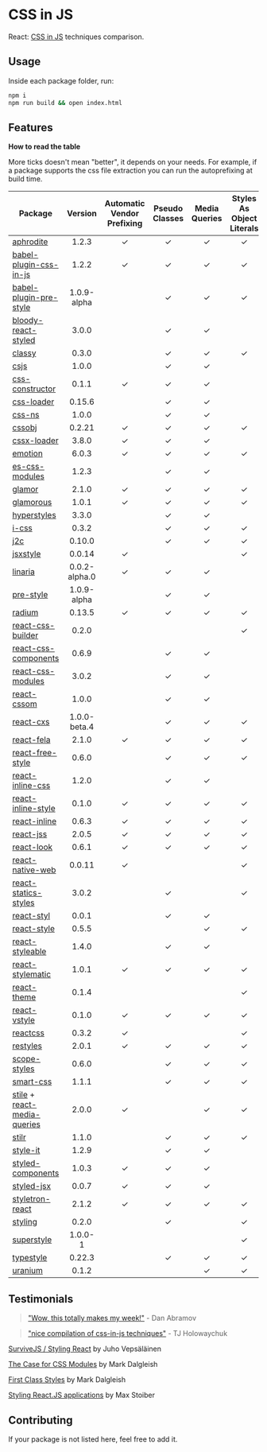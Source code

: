 # CSS in JS
React: [CSS in JS](https://speakerdeck.com/vjeux/react-css-in-js) techniques comparison.

## Usage
Inside each package folder, run:

```bash
npm i
npm run build && open index.html
```

## Features

**How to read the table**

More ticks doesn't mean "better", it depends on your needs.
For example, if a package supports the css file extraction you can run the autoprefixing at build time.

| Package | Version | Automatic Vendor Prefixing | Pseudo Classes | Media Queries | Styles As Object Literals | Extract CSS File |
|---------|:-------:|:--------------------------:|:--------------:|:-------------:|:-------------------------:|:----------------:|
| [aphrodite](https://github.com/Khan/aphrodite) | 1.2.3 | ✓ | ✓ | ✓ | ✓ | ✓ |
| [babel-plugin-css-in-js](https://github.com/martinandert/babel-plugin-css-in-js) | 1.2.2 | ✓ | ✓ | ✓ | ✓ | ✓ |
| [babel-plugin-pre-style](https://github.com/soluml/babel-plugin-pre-style) | 1.0.9-alpha | | ✓ | ✓ | ✓ | ✓ |
| [bloody-react-styled](https://github.com/bloodyowl/react-styled) | 3.0.0 | | ✓ | ✓ | | |
| [classy](https://github.com/inturn/classy) | 0.3.0 | | ✓ | ✓ | ✓ | |
| [csjs](https://github.com/rtsao/csjs) | 1.0.0 | | ✓ | ✓ | | |
| [css-constructor](https://github.com/siddharthkp/css-constructor) | 0.1.1 | ✓ | ✓ | ✓ | | |
| [css-loader](https://github.com/webpack/css-loader) | 0.15.6 | | ✓ | ✓ | | ✓ |
| [css-ns](https://github.com/jareware/css-ns) | 1.0.0 | | ✓ | ✓ | | ✓ |
| [cssobj](https://github.com/cssobj/cssobj) | 0.2.21 | ✓ | ✓ | ✓ | ✓ | |
| [cssx-loader](https://github.com/krasimir/cssx) | 3.8.0 | ✓ | ✓ | ✓ | | ✓ |
| [emotion](https://github.com/tkh44/emotion) | 6.0.3 | ✓ | ✓ | ✓ | ✓ | ✓ |
| [es-css-modules](https://github.com/jacobp100/es-css-modules) | 1.2.3 | | ✓ | ✓ | | ✓ |
| [glamor](https://github.com/threepointone/glamor) | 2.1.0 | ✓ | ✓ | ✓ | ✓ | ✓ |
| [glamorous](https://github.com/paypal/glamorous) | 1.0.1 | ✓ | ✓ | ✓ | ✓ | ✓ |
| [hyperstyles](https://github.com/colingourlay/hyperstyles) | 3.3.0 | | ✓ | ✓ | | ✓ |
| [i-css](https://github.com/irom-io/i-css) | 0.3.2 | | ✓ | ✓ | ✓ | |
| [j2c](https://github.com/j2css/j2c) | 0.10.0 | | ✓ | ✓ | ✓ | ✓ |
| [jsxstyle](https://github.com/petehunt/jsxstyle) | 0.0.14 | ✓ | | | ✓ | |
| [linaria](https://github.com/callstack-io/linaria) | 0.0.2-alpha.0 | ✓ | ✓ | ✓ | | ✓ |
| [pre-style](https://github.com/soluml/pre-style) | 1.0.9-alpha | | ✓ | ✓ | | ✓ |
| [radium](https://github.com/FormidableLabs/radium) | 0.13.5 | ✓ | ✓ | ✓ | ✓ | |
| [react-css-builder](https://github.com/jhudson8/react-css-builder) | 0.2.0 | | | | ✓ | |
| [react-css-components](https://github.com/andreypopp/react-css-components) | 0.6.9 | | ✓ | ✓ | | ✓ |
| [react-css-modules](https://github.com/gajus/react-css-modules) | 3.0.2 | | ✓ | ✓ | | ✓ |
| [react-cssom](https://github.com/mbasso/react-cssom) | 1.0.0 | | ✓ | ✓ | | ✓ |
| [react-cxs](https://github.com/jxnblk/react-cxs) | 1.0.0-beta.4 | | ✓ | ✓ | ✓ | ✓ |
| [react-fela](https://github.com/rofrischmann/fela/tree/master/packages/react-fela) | 2.1.0 | ✓ | ✓ | ✓ | ✓ | ✓ |
| [react-free-style](https://github.com/blakeembrey/react-free-style) | 0.6.0 | | ✓ | ✓ | ✓ | ✓ |
| [react-inline-css](https://github.com/RickWong/react-inline-css) | 1.2.0 | | ✓ | ✓ | | |
| [react-inline-style](https://github.com/dowjones/react-inline-style) | 0.1.0 | ✓ | ✓ | ✓ | ✓ | |
| [react-inline](https://github.com/martinandert/react-inline) | 0.6.3 | ✓ | ✓ | ✓ | ✓ | ✓ |
| [react-jss](https://github.com/jsstyles/react-jss) | 2.0.5 | ✓ | ✓ | ✓ | ✓ | ✓ |
| [react-look](https://github.com/rofrischmann/react-look) | 0.6.1 | ✓ | ✓ | ✓ | ✓ | |
| [react-native-web](https://github.com/necolas/react-native-web) | 0.0.11 | ✓ | | | ✓ | ✓ |
| [react-statics-styles](https://github.com/elierotenberg/react-statics-styles) | 3.0.2 | | ✓ | | ✓ | ✓ |
| [react-styl](https://github.com/nick/react-styl) | 0.0.1 | | ✓ | ✓ | | |
| [react-style](https://github.com/js-next/react-style) | 0.5.5 | | | ✓ | ✓ | ✓ |
| [react-styleable](https://github.com/pluralsight/react-styleable) | 1.4.0 | | ✓ | ✓ | | ✓ |
| [react-stylematic](https://github.com/rtsao/react-stylematic) | 1.0.1 | ✓ | ✓ | ✓ | ✓ | ✓ |
| [react-theme](https://github.com/azazdeaz/react-theme) | 0.1.4 | | | | ✓ | |
| [react-vstyle](https://github.com/fdecampredon/react-vstyle) | 0.1.0 | ✓ | ✓ | ✓ | ✓ | ✓ |
| [reactcss](https://github.com/casesandberg/reactcss) | 0.3.2 | ✓ | | | ✓ | |
| [restyles](https://github.com/tkh44/restyles) | 2.0.1 | ✓ | ✓ | ✓ | ✓ | |
| [scope-styles](https://github.com/rtsao/scope-styles) | 0.6.0 |  | ✓ | ✓ | ✓ | ✓ |
| [smart-css](https://github.com/hackhat/smart-css) | 1.1.1 | | ✓ | ✓ | ✓ | |
| [stile](https://github.com/bloodyowl/stile) + [react-media-queries](https://github.com/bloodyowl/react-media-queries) | 2.0.0 | ✓ | | ✓ | ✓ | | |
| [stilr](https://github.com/kodyl/stilr) | 1.1.0 | | ✓ | ✓ | ✓ | ✓ |
| [style-it](https://github.com/buildbreakdo/style-it) | 1.2.9 | | ✓ | ✓ | | |
| [styled-components](https://github.com/styled-components/styled-components) | 1.0.3 | ✓ | ✓ | ✓ | | |
| [styled-jsx](https://github.com/zeit/styled-jsx) | 0.0.7 | ✓ | ✓ | ✓ | | ✓ |
| [styletron-react](https://github.com/rtsao/styletron) | 2.1.2 | ✓ | ✓ | ✓ | ✓ | ✓ |
| [styling](https://github.com/andreypopp/styling) | 0.2.0 | | ✓ | | ✓ | ✓ |
| [superstyle](https://github.com/jxnblk/superstyle) | 1.0.0-1 | | | | ✓ | |
| [typestyle](https://github.com/typestyle/typestyle) | 0.22.3 | | ✓ | ✓ | ✓ | ✓ |
| [uranium](https://github.com/tuckerconnelly/uranium) | 0.1.2 | | | ✓ | ✓ | |

## Testimonials

> ["Wow, this totally makes my week!"](https://twitter.com/dan_abramov/status/604260877622202368) - Dan Abramov

> ["nice compilation of css-in-js techniques"](https://twitter.com/tjholowaychuk/status/739812614239195136) - TJ Holowaychuk

[SurviveJS / Styling React](http://survivejs.com/webpack_react/styling_react/) by Juho Vepsäläinen

[The Case for CSS Modules](http://markdalgleish.github.io/presentation-the-case-for-css-modules) by Mark Dalgleish

[First Class Styles](https://markdalgleish.github.io/presentation-first-class-styles) by Mark Dalgleish

[Styling React.JS applications](https://www.youtube.com/watch?v=19gqsBc_Cx0) by Max Stoiber

## Contributing

If your package is not listed here, feel free to add it.
